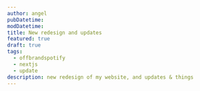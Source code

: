 ```yaml
---
author: angel
pubDatetime: 
modDatetime: 
title: New redesign and updates
featured: true
draft: true
tags:
  - offbrandspotify
  - nextjs
  - update
description: new redesign of my website, and updates & things
---
```

